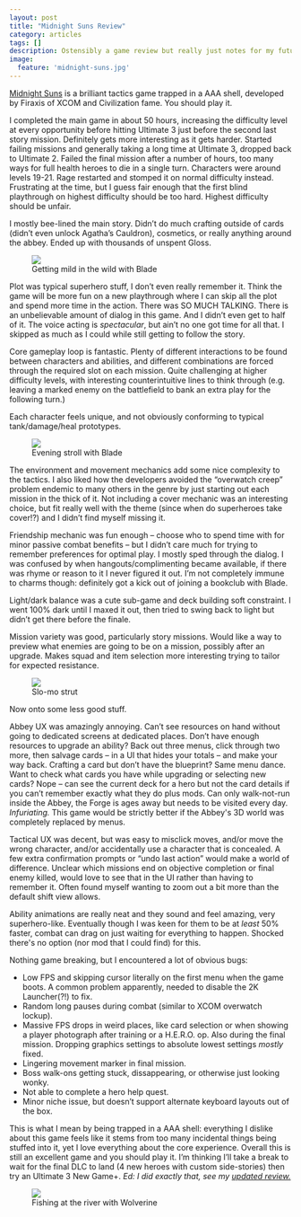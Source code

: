 ```yaml
---
layout: post
title: "Midnight Suns Review"
category: articles
tags: []
description: Ostensibly a game review but really just notes for my future self.
image:
  feature: 'midnight-suns.jpg'
---
```


[Midnight Suns](https://midnightsuns.2k.com/) is a brilliant tactics game trapped in a AAA shell, developed by Firaxis of XCOM and Civilization fame. You should play it.

I completed the main game in about 50 hours, increasing the difficulty level at every opportunity before hitting Ultimate 3 just before the second last story mission. Definitely gets more interesting as it gets harder. Started failing missions and generally taking a long time at Ultimate 3, dropped back to Ultimate 2. Failed the final mission after a number of hours, too many ways for full health heroes to die in a single turn. Characters were around levels 19-21. Rage restarted and stomped it on normal difficulty instead. Frustrating at the time, but I guess fair enough that the first blind playthrough on highest difficulty should be too hard. Highest difficulty should be unfair.

I mostly bee-lined the main story. Didn’t do much crafting outside of cards (didn’t even unlock Agatha’s Cauldron), cosmetics, or really anything around the abbey. Ended up with thousands of unspent Gloss.

<figure>
  <img src='/images/midnight-suns-mild-in-wild.jpg' />
  <figcaption>Getting mild in the wild with Blade</figcaption>
</figure>

Plot was typical superhero stuff, I don’t even really remember it. Think the game will be more fun on a new playthrough where I can skip all the plot and spend more time in the action. There was SO MUCH TALKING. There is an unbelievable amount of dialog in this game. And I didn’t even get to half of it. The voice acting is _spectacular_, but ain’t no one got time for all that. I skipped as much as I could while still getting to follow the story.

Core gameplay loop is fantastic. Plenty of different interactions to be found between characters and abilities, and different combinations are forced through the required slot on each mission. Quite challenging at higher difficulty levels, with interesting counterintuitive lines to think through (e.g. leaving a marked enemy on the battlefield to bank an extra play for the following turn.)

Each character feels unique, and not obviously conforming to typical tank/damage/heal prototypes.

<figure>
  <img src='/images/midnight-suns-walking-with-blade.jpg' />
  <figcaption>Evening stroll with Blade</figcaption>
</figure>

The environment and movement mechanics add some nice complexity to the tactics. I also liked how the developers avoided the “overwatch creep” problem endemic to many others in the genre by just starting out each mission in the thick of it. Not including a cover mechanic was an interesting choice, but fit really well with the theme (since when do superheroes take cover!?) and I didn’t find myself missing it.

Friendship mechanic was fun enough – choose who to spend time with for minor passive combat benefits – but I didn’t care much for trying to remember preferences for optimal play. I mostly sped through the dialog. I was confused by when hangouts/complimenting became available, if there was rhyme or reason to it I never figured it out. I’m not completely immune to charms though: definitely got a kick out of joining a bookclub with Blade.

Light/dark balance was a cute sub-game and deck building soft constraint. I went 100% dark until I maxed it out, then tried to swing back to light but didn’t get there before the finale.

Mission variety was good, particularly story missions. Would like a way to preview what enemies are going to be on a mission, possibly after an upgrade. Makes squad and item selection more interesting trying to tailor for expected resistance.

<figure>
  <img src='/images/midnight-suns-strut.jpg' />
  <figcaption>Slo-mo strut</figcaption>
</figure>

Now onto some less good stuff.

Abbey UX was amazingly annoying. Can’t see resources on hand without going to dedicated screens at dedicated places. Don’t have enough resources to upgrade an ability? Back out three menus, click through two more, then salvage cards – in a UI that hides your totals – and make your way back. Crafting a card but don’t have the blueprint? Same menu dance. Want to check what cards you have while upgrading or selecting new cards? Nope – can see the current deck for a hero but not the card details if you can’t remember exactly what they do plus mods. Can only walk-not-run inside the Abbey, the Forge is ages away but needs to be visited every day. _Infuriating._ This game would be strictly better if the Abbey's 3D world was completely replaced by menus.

Tactical UX was decent, but was easy to misclick moves, and/or move the wrong character, and/or accidentally use a character that is concealed. A few extra confirmation prompts or “undo last action” would make a world of difference. Unclear which missions end on objective completion or final enemy killed, would love to see that in the UI rather than having to remember it. Often found myself wanting to zoom out a bit more than the default shift view allows.

Ability animations are really neat and they sound and feel amazing, very superhero-like. Eventually though I was keen for them to be at _least_ 50% faster, combat can drag on just waiting for everything to happen. Shocked there's no option (nor mod that I could find) for this.

Nothing game breaking, but I encountered a lot of obvious bugs:

* Low FPS and skipping cursor literally on the first menu when the game boots. A common problem apparently, needed to disable the 2K Launcher(?!) to fix.
* Random long pauses during combat (similar to XCOM overwatch lockup).
* Massive FPS drops in weird places, like card selection or when showing a player photograph after training or a H.E.R.O. op. Also during the final mission. Dropping graphics settings to absolute lowest settings _mostly_ fixed.
* Lingering movement marker in final mission.
* Boss walk-ons getting stuck, dissappearing, or otherwise just looking wonky.
* Not able to complete a hero help quest.
* Minor niche issue, but doesn’t support alternate keyboard layouts out of the box.

This is what I mean by being trapped in a AAA shell: everything I dislike about this game feels like it stems from too many incidental things being stuffed into it, yet I love everything about the core experience. Overall this is still an excellent game and you should play it. I’m thinking I’ll take a break to wait for the final DLC to land (4 new heroes with custom side-stories) then try an Ultimate 3 New Game+. _Ed: I did exactly that, see my [updated review.](/articles/midnight-suns-dlc-review.html)_

<figure>
  <img src='/images/midnight-suns-fishing-with-wolverine.jpg' />
  <figcaption>Fishing at the river with Wolverine</figcaption>
</figure>
